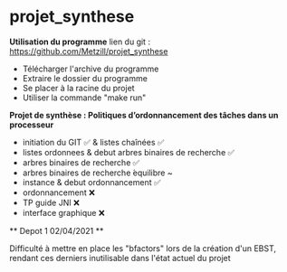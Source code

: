 # projet_synthese

**Utilisation du programme**
lien du git : https://github.com/Metzill/projet_synthese

- Télécharger l'archive du programme
- Extraire le dossier du programme
- Se placer à la racine du projet
- Utiliser la commande "make run"


**Projet de synthèse : Politiques d’ordonnancement des tâches dans un processeur**

- initiation du GIT ✅ & listes chaînées ✅
- listes ordonnees & debut arbres binaires de recherche ✅
- arbres binaires de recherche ✅
- arbres binaires de recherche ́equilibre ~
- instance & debut ordonnancement ✅
- ordonnancement ❌
- TP guide JNI ❌
- interface graphique ❌

** Depot 1 02/04/2021 ** 

Difficulté à mettre en place les "bfactors" lors de la création d'un EBST, rendant ces derniers inutilisable dans l'état actuel du projet

